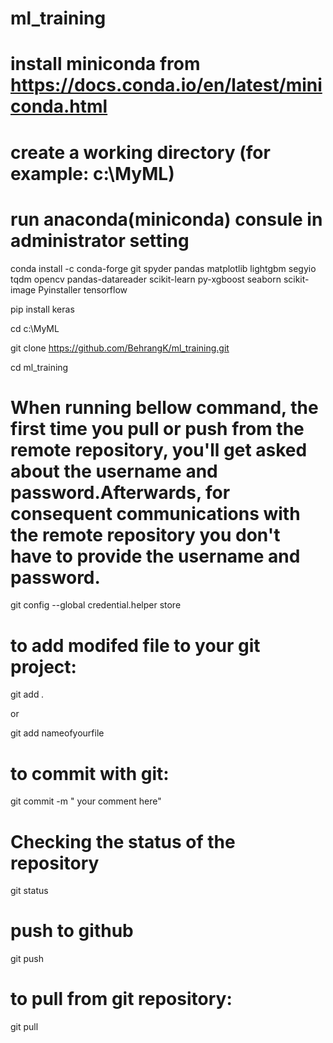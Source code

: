 # ml_training


# install miniconda from https://docs.conda.io/en/latest/miniconda.html

# create a working directory (for example: c:\MyML)

# run anaconda(miniconda) consule in administrator setting

conda install -c conda-forge git spyder pandas matplotlib lightgbm segyio tqdm opencv pandas-datareader scikit-learn py-xgboost seaborn scikit-image Pyinstaller tensorflow 

pip install keras


cd c:\MyML

git clone https://github.com/BehrangK/ml_training.git

cd ml_training

# When running bellow command, the first time you pull or push from the remote repository, you'll get asked about the username and password.Afterwards, for consequent communications with the remote repository you don't have to provide the username and password.

git config --global credential.helper store   

# to add modifed file to your git project:

git add *.*

or

git add nameofyourfile

# to commit with git:  
git commit -m " your comment here"

# Checking the status of the repository
git status

# push to github
git push


# to pull from git repository:
git pull
